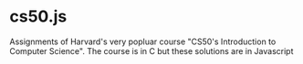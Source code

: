 # cs50.js
Assignments of Harvard's very popluar course "CS50's Introduction to Computer Science". The course is in C but these solutions are in Javascript
